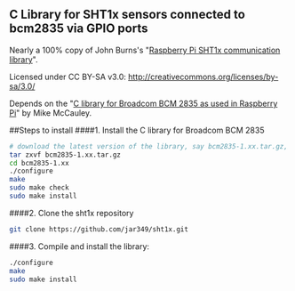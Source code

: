 C Library for SHT1x sensors connected to bcm2835 via GPIO ports
--
Nearly a 100% copy of John Burns's "[Raspberry Pi SHT1x communication library](https://www.john.geek.nz/2012/11/update-reading-data-from-a-sensirion-sht1x-with-a-raspberry-pi/)".

Licensed under CC BY-SA v3.0: http://creativecommons.org/licenses/by-sa/3.0/

Depends on the "[C library for Broadcom BCM 2835 as used in Raspberry Pi](http://www.airspayce.com/mikem/bcm2835/)" by Mike McCauley.

##Steps to install
####1.  Install the C library for Broadcom BCM 2835
```bash
# download the latest version of the library, say bcm2835-1.xx.tar.gz, then:
tar zxvf bcm2835-1.xx.tar.gz
cd bcm2835-1.xx
./configure
make
sudo make check
sudo make install
```
####2. Clone the sht1x repository 
```bash
git clone https://github.com/jar349/sht1x.git
```
####3. Compile and install the library:
```bash
./configure
make
sudo make install
```
